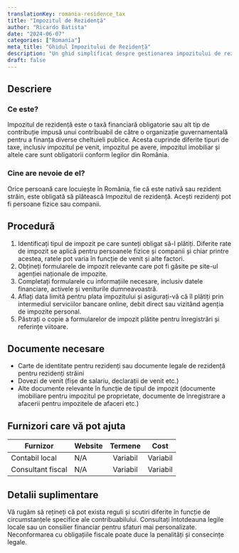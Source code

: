 ```yaml
---
translationKey: romania-residence_tax
title: "Impozitul de Rezidență"
author: "Ricardo Batista"
date: "2024-06-07"
categories: ["Romania"]
meta_title: "Ghidul Impozitului de Rezidență"
description: "Un ghid simplificat despre gestionarea impozitului de rezidență pentru rezidenții locali și străini din România."
draft: false
---
```


## Descriere
### Ce este?
Impozitul de rezidență este o taxă financiară obligatorie sau alt tip de contribuție impusă unui contribuabil de către o organizație guvernamentală pentru a finanța diverse cheltuieli publice. Acesta cuprinde diferite tipuri de taxe, inclusiv impozitul pe venit, impozitul pe avere, impozitul imobiliar și altele care sunt obligatorii conform legilor din România.

### Cine are nevoie de el?
Orice persoană care locuiește în România, fie că este nativă sau rezident străin, este obligată să plătească Impozitul de rezidență. Acești rezidenți pot fi persoane fizice sau companii.

## Procedură
1. Identificați tipul de impozit pe care sunteți obligat să-l plătiți. Diferite rate de impozit se aplică pentru persoanele fizice și companii și chiar printre acestea, ratele pot varia în funcție de venit și alte factori.
2. Obțineți formularele de impozit relevante care pot fi găsite pe site-ul agenției naționale de impozite.
3. Completați formularele cu informațiile necesare, inclusiv datele financiare, activele și veniturile dumneavoastră.
4. Aflați data limită pentru plata impozitului și asigurați-vă că îl plătiți prin intermediul serviciilor bancare online, debit direct sau vizitând agenția de impozite personal.
5. Păstrați o copie a formularelor de impozit plătite pentru înregistrări și referințe viitoare.

## Documente necesare
- Carte de identitate pentru rezidenți sau documente legale de rezidență pentru rezidenți străini
- Dovezi de venit (fișe de salariu, declarații de venit etc.)
- Alte documente relevante în funcție de tipul de impozit (documente imobiliare pentru impozitul pe proprietate, documente de înregistrare a afacerii pentru impozitele de afaceri etc.)

## Furnizori care vă pot ajuta

| Furnizor        |     Website     |     Termene    |       Cost      |
| --------------- | --------------- |  :-------------: | :-------------: |
| Contabil local  |  N/A       |      Variabil      |        Variabil       |
| Consultant fiscal  |  N/A       |      Variabil      |        Variabil       |

## Detalii suplimentare
Vă rugăm să rețineți că pot exista reguli și scutiri diferite în funcție de circumstanțele specifice ale contribuabilului. Consultați întotdeauna legile locale sau un consilier financiar pentru sfaturi mai personalizate. Neconformarea cu obligațiile fiscale poate duce la penalități și consecințe legale.